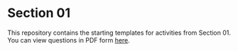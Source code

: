 # Section 01
This repository contains the starting templates for activities from Section 01. You can view questions in PDF form [here](Section01.pdf).
